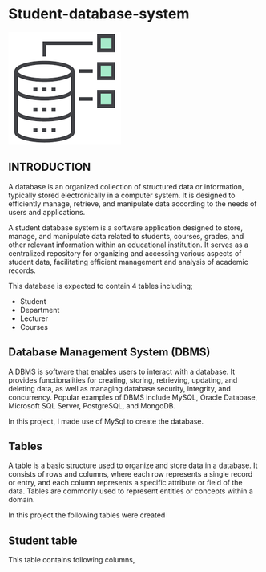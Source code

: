 # Student-database-system

![](Database.png)


**INTRODUCTION**
---

A database is an organized collection of structured data or information, typically stored electronically in a computer system. It is designed to efficiently manage, retrieve, and manipulate data according to the needs of users and applications. 

A student database system is a software application designed to store, manage, and manipulate data related to students, courses, grades, and other relevant information within an educational institution. It serves as a centralized repository for organizing and accessing various aspects of student data, facilitating efficient management and analysis of academic records.

This database is expected to contain 4 tables including;
- Student
- Department
- Lecturer
- Courses

**Database Management System (DBMS)**
---

A DBMS is software that enables users to interact with a database. It provides functionalities for creating, storing, retrieving, updating, and deleting data, as well as managing database security, integrity, and concurrency. Popular examples of DBMS include MySQL, Oracle Database, Microsoft SQL Server, PostgreSQL, and MongoDB.

In this project, I made use of MySql to create the database.

**Tables**
---

A table is a basic structure used to organize and store data in a database. It consists of rows and columns, where each row represents a single record or entry, and each column represents a specific attribute or field of the data. Tables are commonly used to represent entities or concepts within a domain.

In this project the following tables were created

**Student table**
---

This table contains following columns,
